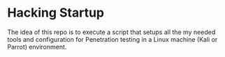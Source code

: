 # Hacking Startup

The idea of this repo is to execute a script that setups all the my needed tools and configuration for Penetration testing in a Linux machine (Kali or Parrot) environment.
